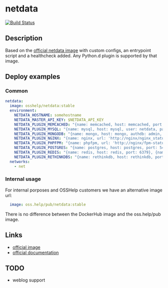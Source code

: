 # netdata

[![Build Status](https://drone.osshelp.ru/api/badges/docker/netdata/status.svg)](https://drone.osshelp.ru/docker/netdata)

## Description

Based on the [official netdata image](https://hub.docker.com/r/netdata/netdata/) with custom configs, an entrypoint script and a healthcheck added. Any Python.d plugin is supported by that image.

## Deploy examples

### Common

``` yaml
netdata:
  image: osshelp/netdata:stable
  environment:
    NETDATA_HOSTNAME: somehostname
    NETDATA_MASTER_API_KEY: $NETDATA_API_KEY
    NETDATA_PLUGIN_MEMCACHED: "{name: memcached, host: memcached, port: '11211'}"
    NETDATA_PLUGIN_MYSQL: "{name: mysql, host: mysql, user: netdata, pass: $MYSQL_NETDATA_PASSWORD, port: 3306}"
    NETDATA_PLUGIN_MONGODB: "{name: mongo, host: mongo, authdb: admin, user: $MONGO_ROOT_USER, pass: $MONGO_ROOT_PASSWORD}"
    NETDATA_PLUGIN_NGINX: "{name: nginx, url: 'http://nginx/nginx_status'}"
    NETDATA_PLUGIN_PHPFPM: "{name: phpfpm, url: 'http://nginx/fpm-status?full&json'}"
    NETDATA_PLUGIN_POSTGRES: "{name: postgres, host: postgres, port: 5432, database: postgres, user: netdata, password: $POSTGRES_NETDATA_PASSWORD}"
    NETDATA_PLUGIN_REDIS: "{name: redis, host: redis, port: 6379}, {name: redis2, host: redis2, port: 6379}"
    NETDATA_PLUGIN_RETHINKDBS: "{name: rethinkdb, host: rethinkdb, port: 28015, user: $RETHINKDB_USER, password: '$RETHINKDB_PASSWORD'}"
  networks:
    - net
```

### Internal usage

For internal porposes and OSSHelp customers we have an alternative image url:

``` yaml
  image: oss.help/pub/netdata:stable
```

There is no difference between the DockerHub image and the oss.help/pub image.

## Links

- [official image](https://hub.docker.com/r/netdata/netdata)
- [official documentation](https://docs.netdata.cloud/packaging/docker/#install-netdata-with-docker)

## TODO

- weblog support
